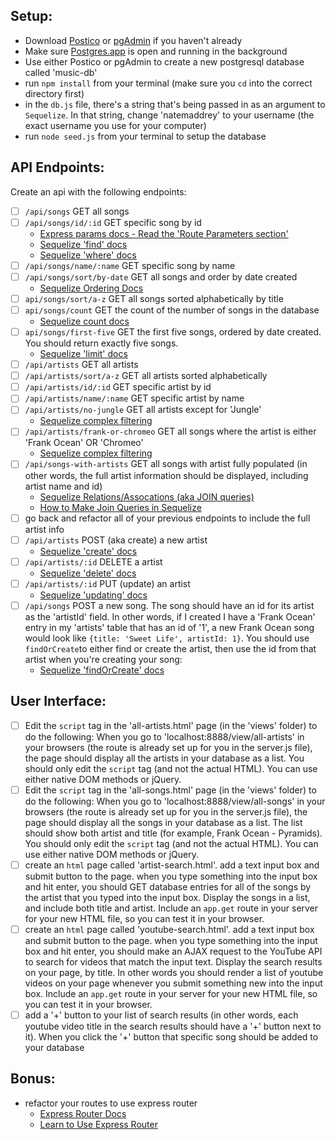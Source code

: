 ## Setup:
- Download [Postico](https://eggerapps.at/postico/) or [pgAdmin](https://www.pgadmin.org/) if you haven't already
- Make sure [Postgres.app](http://postgresapp.com/) is open and running in the background
- Use either Postico or pgAdmin to create a new postgresql database called 'music-db'
-  run `npm install` from your terminal (make sure you `cd` into the correct directory first)
- in the `db.js` file, there's a string that's being passed in as an argument to `Sequelize`. In that string, change 'natemaddrey' to your username (the exact username you use for your computer)
- run `node seed.js` from your terminal to setup the database


## API Endpoints:
Create an api with the following endpoints:

- [ ] `/api/songs` GET all songs
- [ ] `/api/songs/id/:id` GET specific song by id   
  - [Express params docs - Read the 'Route Parameters section'](https://expressjs.com/en/guide/routing.html)
  - [Sequelize 'find' docs](http://docs.sequelizejs.com/en/latest/docs/models-usage/#find-search-for-one-specific-element-in-the-database)
  - [Sequelize 'where' docs](http://docs.sequelizejs.com/en/latest/docs/querying/#where)
- [ ] `/api/songs/name/:name` GET specific song by name  
- [ ] `/api/songs/sort/by-date` GET all songs and order by date created
  - [Sequelize Ordering Docs](http://docs.sequelizejs.com/en/latest/docs/querying/#ordering)
- [ ] `api/songs/sort/a-z` GET all songs sorted alphabetically by title
- [ ] `api/songs/count` GET the count of the number of songs in the database
  - [Sequelize count docs](http://docs.sequelizejs.com/en/latest/docs/models-usage/#count-count-the-occurrences-of-elements-in-the-database)
- [ ] `api/songs/first-five` GET the first five songs, ordered by date created. You should return exactly five songs.
  - [Sequelize 'limit' docs](http://docs.sequelizejs.com/en/latest/docs/models-usage/#manipulating-the-dataset-with-limit-offset-order-and-group)
- [ ] `/api/artists` GET all artists
- [ ] `/api/artists/sort/a-z` GET all artists sorted alphabetically  
- [ ] `/api/artists/id/:id` GET specific artist by id
- [ ] `/api/artists/name/:name` GET specific artist by name
- [ ] `/api/artists/no-jungle` GET all artists except for 'Jungle'
  - [Sequelize complex filtering](http://docs.sequelizejs.com/en/latest/docs/models-usage/#complex-filtering-or-not-queries)
- [ ] `/api/artists/frank-or-chromeo` GET all songs where the artist is either 'Frank Ocean' OR 'Chromeo'
  - [Sequelize complex filtering](http://docs.sequelizejs.com/en/latest/docs/models-usage/#complex-filtering-or-not-queries)
- [ ] `/api/songs-with-artists` GET all songs with artist fully populated (in other words, the full artist information should be displayed, including artist name and id)
  - [Sequelize Relations/Assocations (aka JOIN queries)](http://docs.sequelizejs.com/en/latest/docs/querying/#relations-associations)
  - [How to Make Join Queries in Sequelize](http://stackoverflow.com/questions/20460270/how-to-make-join-querys-using-sequelize-in-nodejs)
- [ ] go back and refactor all of your previous endpoints to include the full artist info
- [ ] `/api/artists` POST (aka create) a new artist
  - [Sequelize 'create' docs](http://docs.sequelizejs.com/en/v3/docs/instances/#creating-persistent-instances)
- [ ] `/api/artists/:id` DELETE a artist
  - [Sequelize 'delete' docs](http://docs.sequelizejs.com/en/v3/docs/instances/#destroying-deleting-persistent-instances)
- [ ] `/api/artists/:id` PUT (update) an artist
  - [Sequelize 'updating' docs](http://docs.sequelizejs.com/en/v3/docs/instances/#updating-saving-persisting-an-instance)
- [ ] `/api/songs` POST a new song. The song should have an id for its artist as the 'artistId' field. In other words, if I created I have a 'Frank Ocean' entry in my 'artists' table that has an id of '1', a new Frank Ocean song would look like `{title: 'Sweet Life', artistId: 1}`. You should use `findOrCreate`to either find or create the artist, then use the id from that artist when you're creating your song:
    - [Sequelize 'findOrCreate' docs](http://docs.sequelizejs.com/en/latest/docs/models-usage/#findorcreate-search-for-a-specific-element-or-create-it-if-not-available)

## User Interface:
- [ ] Edit the `script` tag in the 'all-artists.html' page (in the 'views' folder) to do the following: When you go to 'localhost:8888/view/all-artists' in your browsers (the route is already set up for you in the server.js file), the page should display all the artists in your database as a list. You should only edit the `script` tag (and not the actual HTML). You can use either native DOM methods or jQuery.
- [ ] Edit the `script` tag in the 'all-songs.html' page (in the 'views' folder) to do the following: When you go to 'localhost:8888/view/all-songs' in your browsers (the route is already set up for you in the server.js file), the page should display all the songs in your database as a list. The list should show both artist and title (for example, Frank Ocean - Pyramids). You should only edit the `script` tag (and not the actual HTML). You can use either native DOM methods or jQuery.
- [ ] create an `html` page called 'artist-search.html'. add a text input box and submit button to the page. when you type something into the input box and hit enter, you should GET database entries for all of the songs by the artist that you typed into the input box. Display the songs in a list, and include both title and artist. Include an `app.get` route in your server for your new HTML file, so you can test it in your browser.
- [ ] create an `html` page called 'youtube-search.html'. add a text input box and submit button to the page. when you type something into the input box and hit enter, you should make an AJAX request to the YouTube API to search for videos that match the input text. Display the search results on your page, by title. In other words you should render a list of youtube videos on your page whenever you submit something new into the input box. Include an `app.get` route in your server for your new HTML file, so you can test it in your browser.  
- [ ] add a '+' button to your list of search results (in other words, each youtube video title in the search results should have a '+' button next to it). When you click the '+' button that specific song should be added to your database

## Bonus:
- refactor your routes to use express router
  - [Express Router Docs](http://expressjs.com/en/api.html#router)
  - [Learn to Use Express Router](https://scotch.io/tutorials/learn-to-use-the-new-router-in-expressjs-4)
